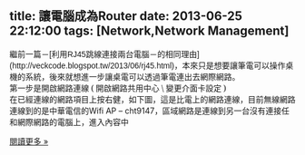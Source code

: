 title: 讓電腦成為Router
date: 2013-06-25 22:12:00
tags: [Network,Network Management]
---

<div class="MsoNormal" style="mso-char-indent-count: 0; text-indent: 0cm;"><span style="font-family: 新細明體, serif;">繼前一篇－</span><span style="background-color: white; font-family: Arial, Tahoma, Helvetica, FreeSans, sans-serif;">[利用RJ45跳線連接兩台電腦－的相同理由](http://veckcode.blogspot.tw/2013/06/rj45.html)，本來只是想要讓筆電可以操作桌機的系統，後來就想進一步讓桌電可以透過筆電連出去網際網路。</span>  
<span style="background-color: white; font-family: Arial, Tahoma, Helvetica, FreeSans, sans-serif;">  
</span>  

<div class="MsoNormal" style="mso-char-indent-count: 0; text-indent: 0cm;"><span style="font-family: &quot;新細明體&quot;,&quot;serif&quot;; mso-ascii-font-family: Calibri; mso-ascii-theme-font: minor-latin; mso-fareast-font-family: 新細明體; mso-fareast-theme-font: minor-fareast; mso-hansi-font-family: Calibri; mso-hansi-theme-font: minor-latin;">第一步是開啟網路連線 ( 開啟網路共用中心 \ 變更介面卡設定 )</span></div>

<div class="MsoNormal" style="mso-char-indent-count: 0; text-indent: 0cm;"><span style="font-family: 新細明體, serif; text-indent: 0cm;">在已經連線的網路項目上按右健，如下圖，這是比電上的網路連線，目前無線網路連線到的是中華電信的</span><span lang="EN-US" style="text-indent: 0cm;">Wifi AP – cht9147</span><span style="font-family: 新細明體, serif; text-indent: 0cm;">，區域網路是連線到另一台沒有連接任和網際網路的電腦上，進入內容中</span></div>

<div class="MsoNormal" style="mso-char-indent-count: 0; text-indent: 0cm;"><span style="font-family: 新細明體, serif; text-indent: 0cm;"></span></div>

</div>

[閱讀更多 »](http://veckcode.blogspot.com/2013/06/router.html#more)